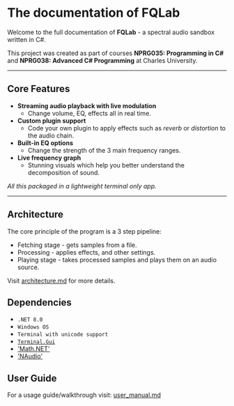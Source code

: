 # The documentation of FQLab

Welcome to the full documentation of **FQLab** - a spectral audio sandbox written in C#.

This project was created as part of courses **NPRG035: Programming in C#** and **NPRG038: Advanced C# Programming** at Charles University.

---

## Core Features

- **Streaming audio playback with live modulation**
    - Change volume, EQ, effects all in real time.
- **Custom plugin support**
    - Code your own plugin to apply effects such as *reverb* or *distortion* to the audio chain.
- **Built-in EQ options**
    - Change the strength of the 3 main frequency ranges.
- **Live frequency graph**
    - Stunning visuals which help you better understand the decomposition of sound.

*All this packaged in a lightweight terminal only app.*

---

## Architecture

The core principle of the program is a 3 step pipeline:

- Fetching stage - gets samples from a file.
- Processing - applies effects, and other settings.
- Playing stage - takes processed samples and plays them on an audio source.

Visit [architecture.md](architecture.md) for more details.

## Dependencies

- `.NET 8.0`
- `Windows OS`
- `Terminal with unicode support`
- [`Terminal.Gui`](https://github.com/gui-cs/Terminal.Gui)
- ['Math.NET'](https://numerics.mathdotnet.com/)
- ['NAudio'](https://github.com/naudio/NAudio)

## User Guide

For a usage guide/walkthrough visit: [user_manual.md](user_manual.md)



